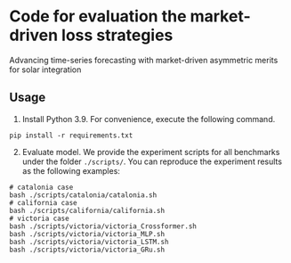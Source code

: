 # Code for evaluation the market-driven loss strategies
Advancing time-series forecasting with market-driven asymmetric merits for solar integration

## Usage

1. Install Python 3.9. For convenience, execute the following command.

```
pip install -r requirements.txt
```

2. Evaluate model. We provide the experiment scripts for all benchmarks under the folder `./scripts/`. You can reproduce the experiment results as the following examples:

```
# catalonia case
bash ./scripts/catalonia/catalonia.sh
# california case
bash ./scripts/california/california.sh
# victoria case
bash ./scripts/victoria/victoria_Crossformer.sh
bash ./scripts/victoria/victoria_MLP.sh
bash ./scripts/victoria/victoria_LSTM.sh
bash ./scripts/victoria/victoria_GRu.sh
```